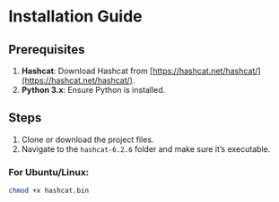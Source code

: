 # Installation Guide

## Prerequisites
1. **Hashcat**: Download Hashcat from [https://hashcat.net/hashcat/](https://hashcat.net/hashcat/).
2. **Python 3.x**: Ensure Python is installed.

## Steps
1. Clone or download the project files.
2. Navigate to the `hashcat-6.2.6` folder and make sure it’s executable.

### For Ubuntu/Linux:
```bash
chmod +x hashcat.bin
